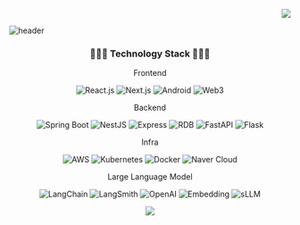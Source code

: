 <p align="end">
    <img src="https://mazassumnida.wtf/api/mini/generate_badge?boj=devleejb">
</p>

![header](https://capsule-render.vercel.app/api?type=transparent&fontColor=703ee5&text=JongBeom&height=150&fontSize=60&desc=Full-Stack%20Developer&descAlignY=75&descAlign=56)

<h3 align="center">👨🏻‍💻 Technology Stack 👨🏻‍💻</h3>

<p align="center">Frontend</p>
<p align="center">
    <img alt="React.js" src="https://img.shields.io/badge/-React.js-61DAFB?logo=react&logoColor=white&style=flat">
    <img alt="Next.js" src="https://img.shields.io/badge/-Next.js-000000?logo=next.js&logoColor=white&style=flat">
    <img alt="Android" src="https://img.shields.io/badge/-Android-3DDC84?logo=android&logoColor=white&style=flat">
    <img alt="Web3" src="https://img.shields.io/badge/-Web3-F16822?logo=ethereum&logoColor=white&style=flat">
</p>

<p align="center">Backend</p>
<p align="center">
    <img alt="Spring Boot" src="https://img.shields.io/badge/-Spring%20Boot-6DB33F?logo=spring-boot&logoColor=white&style=flat">
    <img alt="NestJS" src="https://img.shields.io/badge/-NestJS-E0234E?logo=nestjs&logoColor=white&style=flat">
    <img alt="Express" src="https://img.shields.io/badge/-Express-000000?logo=express&logoColor=white&style=flat"> 
    <img alt="RDB" src="https://img.shields.io/badge/-RDB-003B57?logo=postgresql&logoColor=white&style=flat">
    <img alt="FastAPI" src="https://img.shields.io/badge/-FastAPI-009688?logo=fastapi&logoColor=white&style=flat">
    <img alt="Flask" src="https://img.shields.io/badge/-Flask-000000?logo=flask&logoColor=white&style=flat">
</p>

<p align="center">Infra</p>
<p align="center">
    <img alt="AWS" src="https://img.shields.io/badge/-AWS-232F3E?logo=amazon-aws&logoColor=white&style=flat">
    <img alt="Kubernetes" src="https://img.shields.io/badge/-Kubernetes-326CE5?logo=kubernetes&logoColor=white&style=flat">
    <img alt="Docker" src="https://img.shields.io/badge/-Docker-2496ED?logo=docker&logoColor=white&style=flat">
    <img alt="Naver Cloud" src="https://img.shields.io/badge/-Naver%20Cloud-03C75A?logo=naver&logoColor=white&style=flat">
</p>

<p align="center">Large Language Model</p>

<p align ="center">
    <img alt="LangChain" src="https://img.shields.io/badge/-LangChain-405DE6?logoColor=white&style=flat">
    <img alt="LangSmith" src="https://img.shields.io/badge/-LangSmith-6F42C1?logoColor=white&style=flat">
    <img alt="OpenAI" src="https://img.shields.io/badge/-OpenAI-FFD43B?logo=openai&logoColor=white&style=flat">
    <img alt="Embedding" src="https://img.shields.io/badge/-Embedding-FF9E0F?logoColor=white&style=flat">
    <img alt="sLLM" src="https://img.shields.io/badge/-sLLM-172B4D?logoColor=white&style=flat">
</p>
<p align="center">
    <img src="https://github-readme-streak-stats.herokuapp.com/?user=devleejb"/>
</p>
